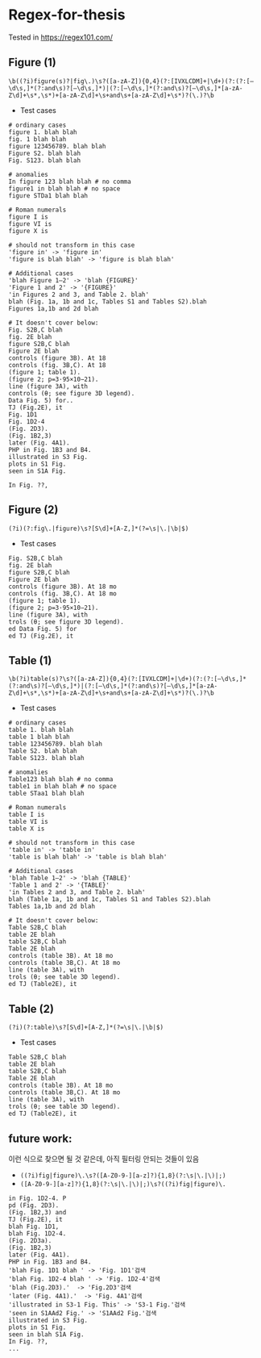# Regex-for-thesis
Tested in https://regex101.com/

## Figure (1)
`\b((?i)figure(s)?|fig\.)\s?([a-zA-Z]){0,4}(?:[IVXLCDM]+|\d+)(?:(?:[–\d\s,]*(?:and\s)?[–\d\s,]*)|(?:[–\d\s,]*(?:and\s)?[–\d\s,]*[a-zA-Z\d]+\s*,\s*)+[a-zA-Z\d]+\s+and\s+[a-zA-Z\d]+\s*)?(\.)?\b`

- Test cases
```
# ordinary cases
figure 1. blah blah
fig. 1 blah blah
figure 123456789. blah blah
Figure S2. blah blah
Fig. S123. blah blah

# anomalies
In figure 123 blah blah # no comma
figure1 in blah blah # no space
figure STDa1 blah blah

# Roman numerals
figure I is
figure VI is
figure X is

# should not transform in this case
'figure in' -> 'figure in'
'figure is blah blah' -> 'figure is blah blah'

# Additional cases
'blah Figure 1–2' -> 'blah {FIGURE}'
'Figure 1 and 2' -> '{FIGURE}'
'in Figures 2 and 3, and Table 2. blah' 
blah (Fig. 1a, 1b and 1c, Tables S1 and Tables S2).blah
Figures 1a,1b and 2d blah

# It doesn't cover below:
Fig. S2B,C blah
fig. 2E blah
figure S2B,C blah
Figure 2E blah
controls (figure 3B). At 18
controls (fig. 3B,C). At 18
(figure 1; table 1).
(figure 2; p=3·95×10−21).
line (figure 3A), with 
controls (θ; see figure 3D legend).
Data Fig. 5) for..
TJ (Fig.2E), it
Fig. 1D1
Fig. 1D2-4
(Fig. 2D3). 
(Fig. 1B2,3) 
later (Fig. 4A1). 
PHP in Fig. 1B3 and B4.
illustrated in S3 Fig.
plots in S1 Fig.
seen in S1A Fig.

In Fig. ??,
```
## Figure (2)
`(?i)(?:fig\.|figure)\s?[S\d]+[A-Z,]*(?=\s|\.|\b|$)`

- Test cases
```
Fig. S2B,C blah
fig. 2E blah
figure S2B,C blah
Figure 2E blah
controls (figure 3B). At 18 mo
controls (fig. 3B,C). At 18 mo
(figure 1; table 1).
(figure 2; p=3·95×10−21).
line (figure 3A), with 
trols (θ; see figure 3D legend).
ed Data Fig. 5) for
ed TJ (Fig.2E), it 
```

## Table (1)
`\b(?i)table(s)?\s?([a-zA-Z]){0,4}(?:[IVXLCDM]+|\d+)(?:(?:[–\d\s,]*(?:and\s)?[–\d\s,]*)|(?:[–\d\s,]*(?:and\s)?[–\d\s,]*[a-zA-Z\d]+\s*,\s*)+[a-zA-Z\d]+\s+and\s+[a-zA-Z\d]+\s*)?(\.)?\b`

- Test cases
```
# ordinary cases
table 1. blah blah
table 1 blah blah
table 123456789. blah blah
Table S2. blah blah
Table S123. blah blah

# anomalies
Table123 blah blah # no comma
table1 in blah blah # no space
table STaa1 blah blah

# Roman numerals
table I is
table VI is
table X is

# should not transform in this case
'table in' -> 'table in'
'table is blah blah' -> 'table is blah blah'

# Additional cases
'blah Table 1–2' -> 'blah {TABLE}'
'Table 1 and 2' -> '{TABLE}'
'in Tables 2 and 3, and Table 2. blah' 
blah (Table 1a, 1b and 1c, Tables S1 and Tables S2).blah
Tables 1a,1b and 2d blah

# It doesn't cover below:
Table S2B,C blah
table 2E blah
table S2B,C blah
Table 2E blah
controls (table 3B). At 18 mo
controls (table 3B,C). At 18 mo
line (table 3A), with 
trols (θ; see table 3D legend).
ed TJ (Table2E), it

```
## Table (2)
`(?i)(?:table)\s?[S\d]+[A-Z,]*(?=\s|\.|\b|$)`

- Test cases
```
Table S2B,C blah
table 2E blah
table S2B,C blah
Table 2E blah
controls (table 3B). At 18 mo
controls (table 3B,C). At 18 mo
line (table 3A), with 
trols (θ; see table 3D legend).
ed TJ (Table2E), it
```

## future work:
이런 식으로 찾으면 될 것 같은데, 아직 필터링 안되는 것들이 있음
- `((?i)fig|figure)\.\s?([A-Z0-9-][a-z]?){1,8}(?:\s|\.|\)|;)`
- `([A-Z0-9-][a-z]?){1,8}(?:\s|\.|\)|;)\s?((?i)fig|figure)\.`  

```
in Fig. 1D2-4. P
pd (Fig. 2D3). 
(Fig. 1B2,3) and
TJ (Fig.2E), it
blah Fig. 1D1,
blah Fig. 1D2-4.
(Fig. 2D3a). 
(Fig. 1B2,3) 
later (Fig. 4A1). 
PHP in Fig. 1B3 and B4.
'blah Fig. 1D1 blah ' -> 'Fig. 1D1'검색
'blah Fig. 1D2-4 blah ' -> 'Fig. 1D2-4'검색
'blah (Fig.2D3).'  -> 'Fig.2D3'검색
'later (Fig. 4A1).'  -> 'Fig. 4A1'검색
'illustrated in S3-1 Fig. This' -> 'S3-1 Fig.'검색
'seen in S1AAd2 Fig.' -> 'S1AAd2 Fig.'검색
illustrated in S3 Fig.
plots in S1 Fig.
seen in blah S1A Fig. 
In Fig. ??,
...
```
